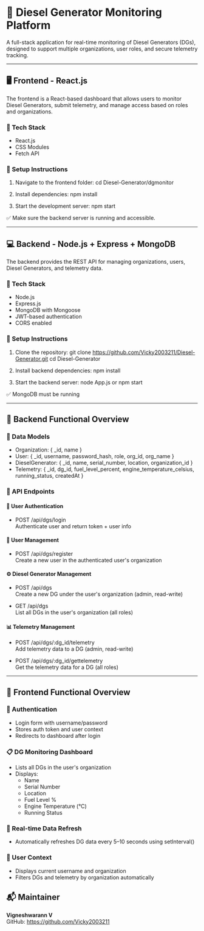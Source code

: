 # 🔋 Diesel Generator Monitoring Platform

A full-stack application for real-time monitoring of Diesel Generators (DGs), designed to support multiple organizations, user roles, and secure telemetry tracking.

---

## 🖥️ Frontend - React.js

The frontend is a React-based dashboard that allows users to monitor Diesel Generators, submit telemetry, and manage access based on roles and organizations.

### 🧰 Tech Stack

- React.js
- CSS Modules
- Fetch API

### 🚀 Setup Instructions

1. Navigate to the frontend folder:
   cd Diesel-Generator/dgmonitor

2. Install dependencies:
   npm install

3. Start the development server:
   npm start

✅ Make sure the backend server is running and accessible.

---

## 💻 Backend - Node.js + Express + MongoDB

The backend provides the REST API for managing organizations, users, Diesel Generators, and telemetry data.

### 🧰 Tech Stack

- Node.js
- Express.js
- MongoDB with Mongoose
- JWT-based authentication
- CORS enabled

### 🚀 Setup Instructions

1. Clone the repository:
   git clone https://github.com/Vicky2003211/Diesel-Generator.git
   cd Diesel-Generator

2. Install backend dependencies:
   npm install

3. Start the backend server:
   node App.js
   or
   npm start

✅ MongoDB must be running

---

## 🔐 Backend Functional Overview

### 📁 Data Models

- Organization: { _id, name }
- User: { _id, username, password_hash, role, org_id, org_name }
- DieselGenerator: { _id, name, serial_number, location, organization_id }
- Telemetry: { _id, dg_id, fuel_level_percent, engine_temperature_celsius, running_status, createdAt }

### 🔗 API Endpoints

#### 🧑 User Authentication

- POST /api/dgs/login  
  Authenticate user and return token + user info


#### 👤 User Management

- POST /api/dgs/register  
  Create a new user in the authenticated user's organization
  

#### ⚙️ Diesel Generator Management

- POST /api/dgs  
  Create a new DG under the user's organization (admin, read-write)

- GET /api/dgs  
  List all DGs in the user's organization (all roles)

#### 📊 Telemetry Management

- POST /api/dgs/:dg_id/telemetry  
  Add telemetry data to a DG (admin, read-write)

- POST /api/dgs/:dg_id/gettelemetry  
  Get the telemetry data for a DG (all roles)


---

## 🎨 Frontend Functional Overview

### 🔐 Authentication

- Login form with username/password
- Stores auth token and user context
- Redirects to dashboard after login

### 📋 DG Monitoring Dashboard

- Lists all DGs in the user's organization
- Displays:
  - Name
  - Serial Number
  - Location
  - Fuel Level %
  - Engine Temperature (°C)
  - Running Status

### 🔄 Real-time Data Refresh

- Automatically refreshes DG data every 5–10 seconds using setInterval()


### 👥 User Context

- Displays current username and organization
- Filters DGs and telemetry by organization automatically



## 📬 Maintainer

**Vigneshwarann V**  
GitHub: https://github.com/Vicky2003211







